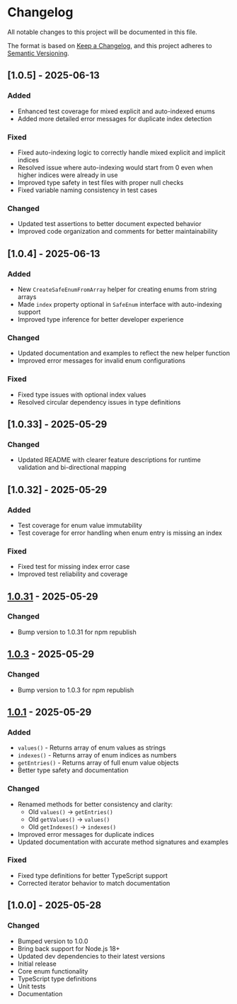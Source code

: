 # Changelog

All notable changes to this project will be documented in this file.

The format is based on [Keep a Changelog](https://keepachangelog.com/en/1.0.1/),
and this project adheres to [Semantic Versioning](https://semver.org/spec/v2.0.0.html).

## [1.0.5] - 2025-06-13

### Added
- Enhanced test coverage for mixed explicit and auto-indexed enums
- Added more detailed error messages for duplicate index detection

### Fixed
- Fixed auto-indexing logic to correctly handle mixed explicit and implicit indices
- Resolved issue where auto-indexing would start from 0 even when higher indices were already in use
- Improved type safety in test files with proper null checks
- Fixed variable naming consistency in test cases

### Changed
- Updated test assertions to better document expected behavior
- Improved code organization and comments for better maintainability

## [1.0.4] - 2025-06-13

### Added
- New `CreateSafeEnumFromArray` helper for creating enums from string arrays
- Made `index` property optional in `SafeEnum` interface with auto-indexing support
- Improved type inference for better developer experience

### Changed
- Updated documentation and examples to reflect the new helper function
- Improved error messages for invalid enum configurations

### Fixed
- Fixed type issues with optional index values
- Resolved circular dependency issues in type definitions

## [1.0.33] - 2025-05-29

### Changed
- Updated README with clearer feature descriptions for runtime validation and bi-directional mapping

## [1.0.32] - 2025-05-29

### Added
- Test coverage for enum value immutability
- Test coverage for error handling when enum entry is missing an index

### Fixed
- Fixed test for missing index error case
- Improved test reliability and coverage


## [1.0.31] - 2025-05-29

### Changed
- Bump version to 1.0.31 for npm republish

## [1.0.3] - 2025-05-29

### Changed
- Bump version to 1.0.3 for npm republish

## [1.0.1] - 2025-05-29

### Added
- `values()` - Returns array of enum values as strings
- `indexes()` - Returns array of enum indices as numbers
- `getEntries()` - Returns array of full enum value objects
- Better type safety and documentation

### Changed
- Renamed methods for better consistency and clarity:
  - Old `values()` → `getEntries()`
  - Old `getValues()` → `values()`
  - Old `getIndexes()` → `indexes()`
- Improved error messages for duplicate indices
- Updated documentation with accurate method signatures and examples

### Fixed
- Fixed type definitions for better TypeScript support
- Corrected iterator behavior to match documentation

## [1.0.0] - 2025-05-28

### Changed
- Bumped version to 1.0.0
- Bring back support for Node.js 18+
- Updated dev dependencies to their latest versions
- Initial release
- Core enum functionality
- TypeScript type definitions
- Unit tests
- Documentation

[Unreleased]: https://github.com/elfrevaldes/safe-enum/compare/v1.0.31...HEAD
[1.0.31]: https://github.com/elfrevaldes/safe-enum/releases/tag/v1.0.31
[1.0.3]: https://github.com/elfrevaldes/safe-enum/releases/tag/v1.0.3
[1.0.1]: https://github.com/elfrevaldes/safe-enum/releases/tag/v1.0.1
